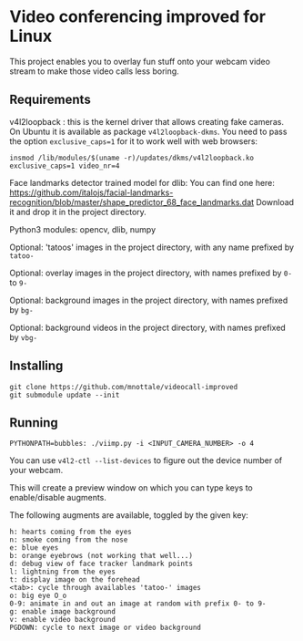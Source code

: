 Video conferencing improved for Linux
=====================================

This project enables you to overlay fun stuff onto your webcam video stream to
make those video calls less boring.


Requirements
------------

v4l2loopback : this is the kernel driver that allows creating fake cameras.
On Ubuntu it is available as package `v4l2loopback-dkms`. You need to pass the option
`exclusive_caps=1` for it to work well with web browsers:

    insmod /lib/modules/$(uname -r)/updates/dkms/v4l2loopback.ko exclusive_caps=1 video_nr=4

Face landmarks detector trained model for dlib: You can find one here: https://github.com/italojs/facial-landmarks-recognition/blob/master/shape_predictor_68_face_landmarks.dat
Download it and drop it in the project directory.

Python3 modules: opencv, dlib, numpy

Optional: 'tatoos' images in the project directory, with any name prefixed by `tatoo-`

Optional: overlay images in the project directory, with names prefixed by `0-` to `9-`

Optional: background images in the project directory, with names prefixed by `bg-`

Optional: background videos in the project directory, with names prefixed by `vbg-`

Installing
----------

    git clone https://github.com/mnottale/videocall-improved
    git submodule update --init

Running
-------

    PYTHONPATH=bubbles: ./viimp.py -i <INPUT_CAMERA_NUMBER> -o 4

You can use `v4l2-ctl --list-devices` to figure out the device number of your webcam.

This will create a preview window on which you can type keys to enable/disable
augments.

The following augments are available, toggled by the given key:

    h: hearts coming from the eyes
    n: smoke coming from the nose
    e: blue eyes
    b: orange eyebrows (not working that well...)
    d: debug view of face tracker landmark points
    l: lightning from the eyes
    t: display image on the forehead
    <tab>: cycle through availables 'tatoo-' images
    o: big eye O_o
    0-9: animate in and out an image at random with prefix 0- to 9-
    g: enable image background
    v: enable video background
    PGDOWN: cycle to next image or video background
